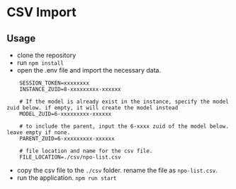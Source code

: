 # CSV Import

## Usage

- clone the repository
- run `npm install`
- open the .env file and import the necessary data.

```
    SESSION_TOKEN=xxxxxxxx
    INSTANCE_ZUID=8-xxxxxxxxx-xxxxxx

    # If the model is already exist in the instance, specify the model zuid below. if empty, it will create the model instead
    MODEL_ZUID=6-xxxxxxxxx-xxxxxx

    # to include the parent, input the 6-xxxx zuid of the model below. leave empty if none.
    PARENT_ZUID=6-xxxxxxxxx-xxxxxx

    # file location and name for the csv file.
    FILE_LOCATION=./csv/npo-list.csv
```

- copy the csv file to the `./csv` folder. rename the file as `npo-list.csv`.
- run the application. `npm run start`
